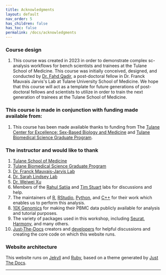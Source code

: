 ```yaml
---
title: Acknowledgments
layout: default
nav_order: 5
has_children: false
has_toc: false
permalink: /docs/acknowledgments
---
```

### Course design
1. This course was created in 2023 in order to demonstrate complex sc-analysis workflows for bench scientists and trainees at the Tulane School of Medicine. This course was initially conceived, designed, and conducted by [Dr. Fahd Qadir](https://fahdqadir.phd.sh/), a post-doctoral fellow in Dr. Franck Mauvais Jarvis's Lab at Tulane University School of Medicine. We hope that this course will act as a template for future generations of post-doctoral fellows and scientists to utilize in order to train the next generation of trainees at the Tulane School of Medicine.

### This course is made in conjunction with funding made available from:
1. This course has been made available thanks to funding from The [Tulane Center for Excellence: Sex-Based Biology and Medicine](https://sbm.tulane.edu/) and [Tulane Biomedical Science Graduate Program](https://medicine.tulane.edu/education/biomedical-sciences-graduate-program).

### The instructor and would like to thank
1. [Tulane School of Medicine](https://medicine.tulane.edu/)
2. [Tulane Biomedical Science Graduate Program](https://medicine.tulane.edu/education/biomedical-sciences-graduate-program)
3. [Dr. Franck Mauvais-Jarvis Lab](https://medicine.tulane.edu/diabetes-research-program/mauvais-jarvis-lab)
4. [Dr. Sarah Lindsey Lab](https://lindseylab.tulane.edu/)
5. [Dr. Weiwei Xu](https://medicine.tulane.edu/biomedical-sciences-graduate-program/administration)
6. Members of the [Rahul Satija](https://satijalab.org/) and [Tim Stuart](https://stuartlab.org/) labs for discussions and help.
7. The maintainers of [R](https://www.r-project.org/about.html), [RStudio](https://posit.co/products/open-source/rstudio/), [Python](https://www.python.org/about/), and [C++](https://en.wikipedia.org/wiki/C%2B%2B) for their work which enables us to perform this analysis.
8. [10X Genomics](https://www.10xgenomics.com/) for making their PBMC data publicly available for analysis and tutorial purposes.
9. The variety of packages used in this workshop, including [Seurat](https://satijalab.org/seurat/#about-seurat), [Harmony](https://portals.broadinstitute.org/harmony/), and many others.
10. [Just-The-Docs](https://just-the-docs.com/#about-the-project) creators and [developers](https://just-the-docs.com/#thank-you-to-the-contributors-of-just-the-docs) for helpful discussions and creating the core code on which this website runs.

### Website architecture
This website runs on [Jekyll](https://jekyllrb.com/) and [Ruby](https://www.ruby-lang.org/en/), based on a theme generated by [Just The Docs](https://just-the-docs.com/#about-the-project).

----

[Just the Docs]: https://just-the-docs.github.io/just-the-docs/
[GitHub Pages]: https://docs.github.com/en/pages
[README]: https://github.com/just-the-docs/just-the-docs-template/blob/main/README.md
[Jekyll]: https://jekyllrb.com
[GitHub Pages / Actions workflow]: https://github.blog/changelog/2022-07-27-github-pages-custom-github-actions-workflows-beta/
[use this template]: https://github.com/just-the-docs/just-the-docs-template/generate
